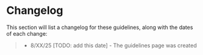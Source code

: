 # Changelog

This section will list a changelog for these guidelines, along with the dates of each change:

> - 8/XX/25 [TODO: add this date] - The guidelines page was created
